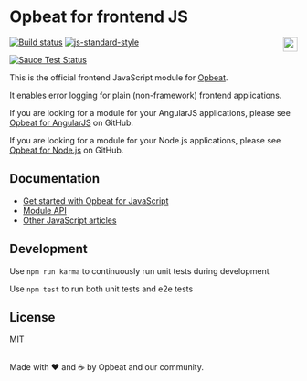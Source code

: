 # Opbeat for frontend JS

[![Build status](https://travis-ci.org/opbeat/opbeat-plain-js.svg?branch=master)](https://travis-ci.org/opbeat/opbeat-plain-js)
[![js-standard-style](https://img.shields.io/badge/code%20style-standard-brightgreen.svg?style=flat)](https://github.com/feross/standard)
<a href="https://opbeat.com" title="Opbeat"><img src="http://opbeat-brand-assets.s3-website-us-east-1.amazonaws.com/svg/logo/logo.svg" align="right" height="25px"></a>


[![Sauce Test Status](https://saucelabs.com/browser-matrix/opbeat-plain-js.svg)](https://saucelabs.com/u/opbeat-plain-js)

This is the official frontend JavaScript module for [Opbeat](https://opbeat.com). 

It enables error logging for plain (non-framework) frontend applications.

If you are looking for a module for your AngularJS applications, please see [Opbeat for AngularJS](https://github.com/opbeat/opbeat-angular) on GitHub.

If you are looking for a module for your Node.js applications, please see [Opbeat for Node.js](https://github.com/opbeat/opbeat-node) on GitHub.

## Documentation

- [Get started with Opbeat for JavaScript](https://opbeat.com/docs/articles/get-started-with-javascript/) 
- [Module API](https://opbeat.com/docs/articles/opbeat-for-javascript-api/)
- [Other JavaScript articles](https://opbeat.com/docs/topics/javascript/)


## Development

Use `npm run karma` to continuously run unit tests during development

Use `npm test` to run both unit tests and e2e tests


## License
MIT

<br>Made with ♥️ and ☕️ by Opbeat and our community.
